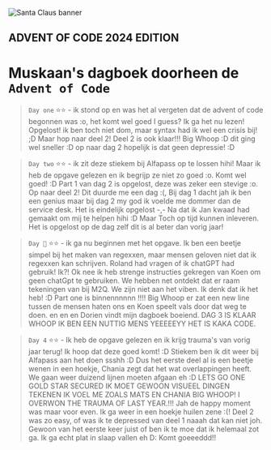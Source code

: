 ![Santa Claus banner](./watercolor-illustration-christmas-banner-santa-claus-christmas-tree_375027-1872.avif)
## ADVENT OF CODE 2024 EDITION 

# Muskaan's dagboek doorheen de `Advent of Code`

> `Day one` ⭐⭐ - ik stond op en was het al vergeten dat de advent of code begonnen was :o, het komt wel goed I guess? Ik ga het nu lezen! Opgelost! ik ben toch niet dom, maar syntax had ik wel een crisis bij! ;D Maar hop naar deel 2! Deel 2 is ook klaar!!! Big Whoop :D dit ging wel sneller :D op naar dag 2 hopelijk is dat geen depressie! :D 

> `Day two` ⭐⭐ - ik zit deze stiekem bij Alfapass op te lossen hihi! Maar ik heb de opgave gelezen en ik begrijp ze niet zo goed :o. Komt wel goed! :D Part 1 van dag 2 is opgelost, deze was zeker een stevige :o. Op naar deel 2! Dit duurde me een dag :(, Bij dag 1 dacht jah ik ben een genius maar bij dag 2 my god ik voelde me dommer dan de service desk. Het is eindelijk opgelost -,- Na dat ik Jan kwaad had gemaakt om mij te helpen hihi :D Maar Toch op tijd kunnen inleveren. Het is opgelost op de dag zelf dit is al beter dan vorig jaar! 

> `Day 🎄` ⭐⭐ - ik ga nu beginnen met het opgave. Ik ben een beetje simpel bij het maken van regexxen, maar mensen geloven niet dat ik regexxen kan schrijven. Roland had vragen of ik chatGPT had gebruik! Ik?! Ok nee ik heb strenge instructies gekregen van Koen om geen chatGpt te gebruiken. We hebben net ontdekt dat er raam tekeningen van bij M2Q. We zijn niet aan het viben. Ik denk dat ik het heb! :D Part one is binnennnnnn !!!! Big Whoop er zat een new line tussen de mensen haten ons en Koen speelt vals door dat weg te doen. en en en Dorien vindt mijn dagboek boeiend. DAG 3 IS KLAAR WHOOP IK BEN EEN NUTTIG MENS YEEEEEYY HET IS KAKA CODE.

> `Day 4` ⭐⭐ - Ik heb de opgave gelezen en ik krijg trauma's van vorig jaar terug! Ik hoop dat deze goed komt! :D Stiekem ben ik dit weer bij Alfapass aan het doen ssshh :D Dus het eerste deel al is een beetje wenen in een hoekje, Chania zegt dat het wat overlappingen heeft. We gaan weer duizend lijnen moeten afgaan eh :D LETS GO ONE GOLD STAR SECURED IK MOET GEWOON VISUEEL DINGEN TEKENEN IK VOEL ME ZOALS MATS EN CHANIA BIG WHOOP! I OVERWON THE TRAUMA OF LAST YEAR.!!! Jah de happy moment was maar voor even. Ik ga weer in een hoekje huilen zene :(! Deel 2 was zo easy, of was ik te depressed van deel 1 naaah dat kan niet joh. Gewoon van het eerste keer juist of ben ik te moe dat ik helemaal zot ga. Ik ga echt plat in slaap vallen eh D: Komt goeeeddd!! 